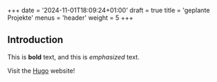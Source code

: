 +++
date = '2024-11-01T18:09:24+01:00'
draft = true
title = 'geplante Projekte'
menus = 'header'
weight = 5
+++
## Introduction

This is **bold** text, and this is *emphasized* text.

Visit the [Hugo](https://gohugo.io) website!